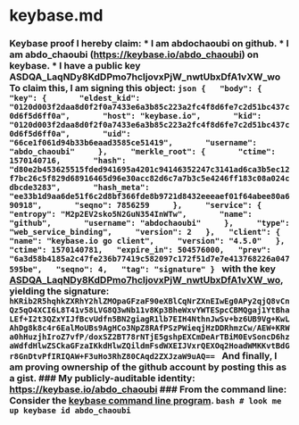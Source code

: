 # keybase.md
### Keybase proof  I hereby claim:    * I am abdochaoubi on github.   * I am abdo_chaoubi (https://keybase.io/abdo_chaoubi) on keybase.   * I have a public key ASDQA_LaqNDy8KdDPmo7hcIjovxPjW_nwtUbxDfA1vXW_wo  To claim this, I am signing this object:  ```json {   "body": {     "key": {       "eldest_kid": "0120d003f2daa8d0f2f0a7433e6a3b85c223a2fc4f8d6fe7c2d51bc437c0d6f5d6ff0a",       "host": "keybase.io",       "kid": "0120d003f2daa8d0f2f0a7433e6a3b85c223a2fc4f8d6fe7c2d51bc437c0d6f5d6ff0a",       "uid": "66ce1f061d94b33b6eaad3585ce51419",       "username": "abdo_chaoubi"     },     "merkle_root": {       "ctime": 1570140716,       "hash": "d80e2b453625515fded941695a4201c94146352247c3141ad6ca3b5ec12f7bc26c5f829d68916465d96e30acc82d6c7a7b3c5e4246ff183c08a024cdbcde3283",       "hash_meta": "ee33b1d9aa6de51f6c2d8bf366fde8b9721d8432eeeaef01f64abee80a690918",       "seqno": 7856259     },     "service": {       "entropy": "M2p2EV2sko5N2GuN354InWTw",       "name": "github",       "username": "abdochaoubi"     },     "type": "web_service_binding",     "version": 2   },   "client": {     "name": "keybase.io go client",     "version": "4.5.0"   },   "ctime": 1570140781,   "expire_in": 504576000,   "prev": "6a3d58b4185a2c47fe236b77419c582097c172f51d7e7e413768226a047595be",   "seqno": 4,   "tag": "signature" } ```  with the key [ASDQA_LaqNDy8KdDPmo7hcIjovxPjW_nwtUbxDfA1vXW_wo](https://keybase.io/abdo_chaoubi), yielding the signature:  ``` hKRib2R5hqhkZXRhY2hlZMOpaGFzaF90eXBlCqNrZXnEIwEg0APy2qjQ8vCnQz5qO4XCI6L8T41v58LVG8Q3wNb11v8Kp3BheWxvYWTESpcCBMQgaj1YtBhaLEf+I2t3QZxYIJfBcvUdfn5BN2giagR1lb7EIH4NthnJwSv+bz6UB9Vg+KwLAhDg8k8c4r6EalMoUBs9AgHCo3NpZ8RAfPSzPWieqjHzDDRhmzCw/AEW+KRWa0hHuzjhIroZ7vfP/doxSZ2BT78rNTjE5gshpEXCmDeArTBiM0EvSoncD6hzaWdfdHlwZSCkaGFzaIKkdHlwZQildmFsdWXEIJVxrQEXOq2HoadWMKKvtBdGr8GnDtvPfIRIQAW+F3uHo3RhZ80CAqd2ZXJzaW9uAQ==  ```  And finally, I am proving ownership of the github account by posting this as a gist.  ### My publicly-auditable identity:  https://keybase.io/abdo_chaoubi  ### From the command line:  Consider the [keybase command line program](https://keybase.io/download).  ```bash # look me up keybase id abdo_chaoubi ```
